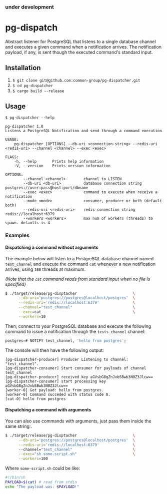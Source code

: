 ### under development

# pg-dispatch

Abstract listener for PostgreSQL that listens to a single database channel and executes a
given command when a notification arrives. The notification payload, if any, is sent
though the executed command's standard input.

## Installation

1. `$ git clone git@github.com:common-group/pg-dispatcher.git`
2. `$ cd pg-dispatcher`
3. `$ cargo build --release`

## Usage

```
$ pg-dispatcher --help

pg-dispatcher 1.0
Listens a PostgreSQL Notification and send through a command execution

USAGE:
    pg-dispatcher [OPTIONS] --db-uri <connection-string> --redis-uri <redis-uri> --channel <channel> --exec <exec>

FLAGS:
    -h, --help       Prints help information
    -V, --version    Prints version information

OPTIONS:
        --channel <channel>        channel to LISTEN
        --db-uri <db-uri>          database connection string postgres://user:pass@host:port/dbname
        --exec <exec>              command to execute when receive a notification
        --mode <mode>              consumer, producer or both (default both)
        --redis-uri <redis-uri>    redis connection string redis://localhost:6379
        --workers <workers>        max num of workers (threads) to spawn. defaults is 4
```

### Examples

#### Dispatching a command without arguments

The example below will listen to a PostgreSQL database channel named `test_channel` and
execute the command `cat` whenever a new notification arrives, using `100` threads at
maximum.

*(Note that the `cat` command reads from standard input when no file is specified)*

```sh
$ ./target/release/pg-disptacher                         \
      --db-uri='postgres://postgres@localhost/postgres'  \
      --redis-uri='redis://localhost:6379'               \
      --channel="test_channel"                           \
      --exec=cat                                         \
      --workers=10
```

Then, connect to your PostgreSQL database and execute the following command to issue a
notification through the `tests_channel` channel:

```sql
postgres=# NOTIFY test_channel, 'hello from postgres';
```

The console will then have the following output:

```
[pg-dispatcher-producer] Producer Listening to channel: "test_channel".
[pg-dispatcher-consumer] Start consumer for payloads of channel test_channel
[pg-dispatcher-producer] received key aGVsbG8gZnJvbSBwb3N0Z3Jlcw==
[pg-dispatcher-consumer] start processing key aGVsbG8gZnJvbSBwb3N0Z3Jlcw==
[worker-0] Got payload: hello from postgres.
[worker-0] Command succeded with status code 0.
[cat-0] hello from postgres
```

#### Dispatching a command with arguments

You can also use commands with arguments, just pass them inside the same string:.

```sh
$ ./target/release/pg-disptacher                         \
      --db-uri='postgres://postgres@localhost/postgres'  \
      --redis-uri='redis://localhost:6379'               \      
      --channel="test_channel"                           \
      --exec="sh some-script.sh"                         \
      --workers=100
```

Where `some-script.sh` could be like:

```sh
#!/bin/sh
PAYLOAD=$(cat) # read from stdin
echo "The payload was: $PAYLOAD!"
```
